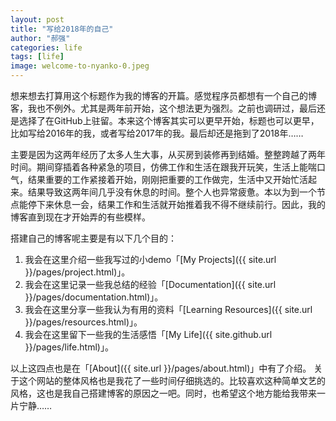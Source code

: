 ```yaml
---
layout: post
title: "写给2018年的自己"
author: "郝强"
categories: life
tags: [life]
image: welcome-to-nyanko-0.jpeg
---
```


想来想去打算用这个标题作为我的博客的开篇。感觉程序员都想有一个自己的博客，我也不例外。尤其是两年前开始，这个想法更为强烈。之前也调研过，最后还是选择了在GitHub上驻留。本来这个博客其实可以更早开始，标题也可以更早，比如写给2016年的我，或者写给2017年的我。最后却还是拖到了2018年……

主要是因为这两年经历了太多人生大事，从买房到装修再到结婚。整整跨越了两年时间。期间穿插着各种紧急的项目，仿佛工作和生活在跟我开玩笑，生活上能喘口气，结果重要的工作紧接着开始，刚刚把重要的工作做完，生活中又开始忙活起来。结果导致这两年间几乎没有休息的时间。整个人也异常疲惫。本以为到一个节点能停下来休息一会，结果工作和生活就开始推着我不得不继续前行。因此，我的博客直到现在才开始弄的有些模样。

搭建自己的博客呢主要是有以下几个目的：

1. 我会在这里介绍一些我写过的小demo「[My Projects]({{ site.url }}/pages/project.html)」。
2. 我会在这里记录一些我总结的经验「[Documentation]({{ site.url }}/pages/documentation.html)」。
3. 我会在这里分享一些我认为有用的资料「[Learning Resources]({{ site.url }}/pages/resources.html)」。
4. 我会在这里留下一些我的生活感悟「[My Life]({{ site.github.url }}/pages/life.html)」。

以上这四点也是在「[About]({{ site.url }}/pages/about.html)」中有了介绍。
关于这个网站的整体风格也是我花了一些时间仔细挑选的。比较喜欢这种简单文艺的风格，这也是我自己搭建博客的原因之一吧。同时，也希望这个地方能给我带来一片宁静……
